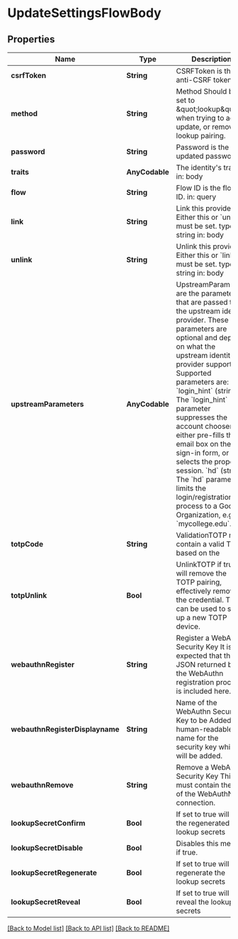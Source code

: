 # UpdateSettingsFlowBody

## Properties
Name | Type | Description | Notes
------------ | ------------- | ------------- | -------------
**csrfToken** | **String** | CSRFToken is the anti-CSRF token | [optional] 
**method** | **String** | Method  Should be set to \&quot;lookup\&quot; when trying to add, update, or remove a lookup pairing. | 
**password** | **String** | Password is the updated password | 
**traits** | **AnyCodable** | The identity&#39;s traits  in: body | 
**flow** | **String** | Flow ID is the flow&#39;s ID.  in: query | [optional] 
**link** | **String** | Link this provider  Either this or &#x60;unlink&#x60; must be set.  type: string in: body | [optional] 
**unlink** | **String** | Unlink this provider  Either this or &#x60;link&#x60; must be set.  type: string in: body | [optional] 
**upstreamParameters** | **AnyCodable** | UpstreamParameters are the parameters that are passed to the upstream identity provider.  These parameters are optional and depend on what the upstream identity provider supports. Supported parameters are: &#x60;login_hint&#x60; (string): The &#x60;login_hint&#x60; parameter suppresses the account chooser and either pre-fills the email box on the sign-in form, or selects the proper session. &#x60;hd&#x60; (string): The &#x60;hd&#x60; parameter limits the login/registration process to a Google Organization, e.g. &#x60;mycollege.edu&#x60;. | [optional] 
**totpCode** | **String** | ValidationTOTP must contain a valid TOTP based on the | [optional] 
**totpUnlink** | **Bool** | UnlinkTOTP if true will remove the TOTP pairing, effectively removing the credential. This can be used to set up a new TOTP device. | [optional] 
**webauthnRegister** | **String** | Register a WebAuthn Security Key  It is expected that the JSON returned by the WebAuthn registration process is included here. | [optional] 
**webauthnRegisterDisplayname** | **String** | Name of the WebAuthn Security Key to be Added  A human-readable name for the security key which will be added. | [optional] 
**webauthnRemove** | **String** | Remove a WebAuthn Security Key  This must contain the ID of the WebAuthN connection. | [optional] 
**lookupSecretConfirm** | **Bool** | If set to true will save the regenerated lookup secrets | [optional] 
**lookupSecretDisable** | **Bool** | Disables this method if true. | [optional] 
**lookupSecretRegenerate** | **Bool** | If set to true will regenerate the lookup secrets | [optional] 
**lookupSecretReveal** | **Bool** | If set to true will reveal the lookup secrets | [optional] 

[[Back to Model list]](../README.md#documentation-for-models) [[Back to API list]](../README.md#documentation-for-api-endpoints) [[Back to README]](../README.md)


